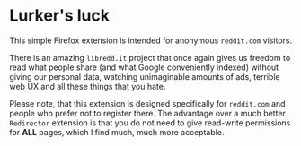 # Lurker's luck

This simple Firefox extension is intended for anonymous `reddit.com` visitors.

There is an amazing `libredd.it` project that once again gives us freedom to read what people share (and what Google conveniently indexed) without giving our personal data, watching unimaginable amounts of ads, terrible web UX and all these things that you hate.

Please note, that this extension is designed specifically for `reddit.com` and people who prefer not to register there. The advantage over a much better `Redirector` extension is that you do not need to give read-write permissions for **ALL** pages, which I find much, much more acceptable.
